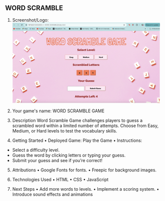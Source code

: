 ## WORD SCRAMBLE
1. Screenshot/Logo: 
![alt text](<assets/Screenshot 2024-10-08 at 1.00.09 PM.png>)
2. Your game's name: 
WORD SCRAMBLE GAME

3.  Description
Word Scramble Game challenges players to guess a scrambled word within a limited number of attempts. Choose from Easy, Medium, or Hard levels to test the vocabulary skills.

4. Getting Started
•	Deployed Game: Play the Game
•	Instructions:
- Select a difficulty level.
- Guess the word by clicking letters or typing your guess.
- Submit your guess and see if you’re correct!

5. Attributions
•	Google Fonts for fonts.
•	Freepic for background images.

6. Technologies Used
•	HTML
•	CSS
•	JavaScript

7. Next Steps
•	Add more words to levels.
•	Implement a scoring system.
•	Introduce sound effects and animations

